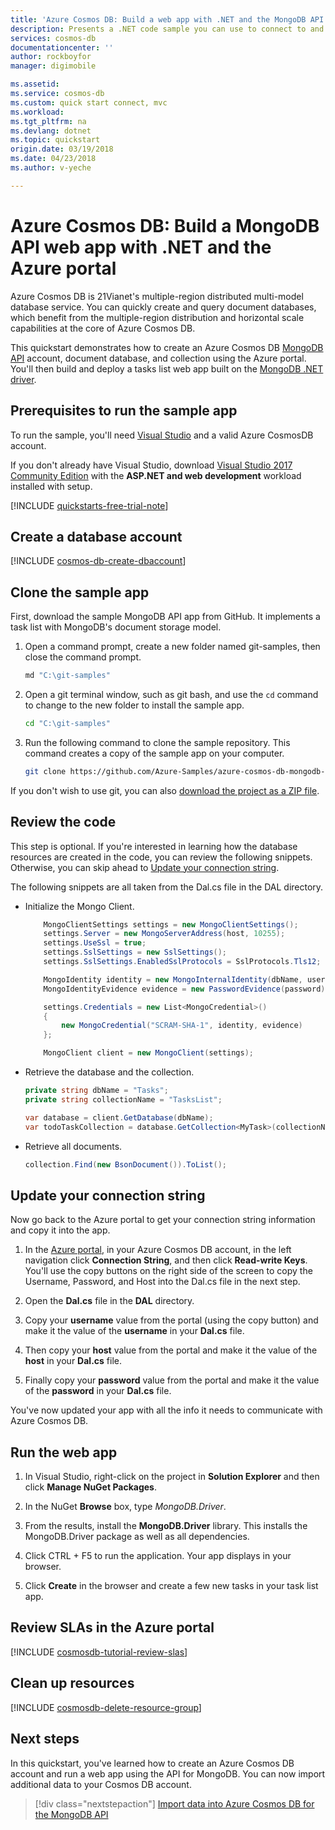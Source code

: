 ```yaml
---
title: 'Azure Cosmos DB: Build a web app with .NET and the MongoDB API | Azure'
description: Presents a .NET code sample you can use to connect to and query the Azure Cosmos DB MongoDB API
services: cosmos-db
documentationcenter: ''
author: rockboyfor
manager: digimobile

ms.assetid: 
ms.service: cosmos-db
ms.custom: quick start connect, mvc
ms.workload: 
ms.tgt_pltfrm: na
ms.devlang: dotnet
ms.topic: quickstart
origin.date: 03/19/2018
ms.date: 04/23/2018
ms.author: v-yeche

---
```

# Azure Cosmos DB: Build a MongoDB API web app with .NET and the Azure portal

Azure Cosmos DB is 21Vianet's multiple-region distributed multi-model database service. You can quickly create and query document databases, which benefit from the multiple-region distribution and horizontal scale capabilities at the core of Azure Cosmos DB.  
<!-- Not Available on Key/Value and Graph Database -->

This quickstart demonstrates how to create an Azure Cosmos DB [MongoDB API](mongodb-introduction.md) account, document database, and collection using the Azure portal. You'll then build and deploy a tasks list web app built on the [MongoDB .NET driver](https://docs.mongodb.com/ecosystem/drivers/csharp/).

## Prerequisites to run the sample app

To run the sample, you'll need [Visual Studio](https://www.visualstudio.com/downloads/) and a valid Azure CosmosDB account.

If you don't already have Visual Studio, download [Visual Studio 2017 Community Edition](https://www.visualstudio.com/downloads/) with the **ASP.NET and web development** workload installed with setup.

[!INCLUDE [quickstarts-free-trial-note](../../includes/quickstarts-free-trial-note.md)] 

<a name="create-account"></a>
## Create a database account

[!INCLUDE [cosmos-db-create-dbaccount](../../includes/cosmos-db-create-dbaccount-mongodb.md)]

## Clone the sample app

First, download the sample MongoDB API app from GitHub. It implements a task list with MongoDB's document storage model.

1. Open a command prompt, create a new folder named git-samples, then close the command prompt.

    ```bash
    md "C:\git-samples"
    ```

2. Open a git terminal window, such as git bash, and use the `cd` command to change to the new folder to install the sample app.

    ```bash
    cd "C:\git-samples"
    ```

3. Run the following command to clone the sample repository. This command creates a copy of the sample app on your computer. 

    ```bash
    git clone https://github.com/Azure-Samples/azure-cosmos-db-mongodb-dotnet-getting-started.git
    ```

If you don't wish to use git, you can also [download the project as a ZIP file](https://github.com/Azure-Samples/azure-cosmos-db-mongodb-dotnet-getting-started/archive/master.zip).

## Review the code

This step is optional. If you're interested in learning how the database resources are created in the code, you can review the following snippets. Otherwise, you can skip ahead to [Update your connection string](#update-your-connection-string). 

The following snippets are all taken from the Dal.cs file in the DAL directory.

* Initialize the Mongo Client.

    ```cs
        MongoClientSettings settings = new MongoClientSettings();
        settings.Server = new MongoServerAddress(host, 10255);
        settings.UseSsl = true;
        settings.SslSettings = new SslSettings();
        settings.SslSettings.EnabledSslProtocols = SslProtocols.Tls12;

        MongoIdentity identity = new MongoInternalIdentity(dbName, userName);
        MongoIdentityEvidence evidence = new PasswordEvidence(password);

        settings.Credentials = new List<MongoCredential>()
        {
            new MongoCredential("SCRAM-SHA-1", identity, evidence)
        };

        MongoClient client = new MongoClient(settings);
    ```

* Retrieve the database and the collection.

    ```cs
    private string dbName = "Tasks";
    private string collectionName = "TasksList";

    var database = client.GetDatabase(dbName);
    var todoTaskCollection = database.GetCollection<MyTask>(collectionName);
    ```

* Retrieve all documents.

    ```cs
    collection.Find(new BsonDocument()).ToList();
    ```

## Update your connection string

Now go back to the Azure portal to get your connection string information and copy it into the app.

1. In the [Azure portal](http://portal.azure.cn/), in your Azure Cosmos DB account, in the left navigation click **Connection String**, and then click **Read-write Keys**. You'll use the copy buttons on the right side of the screen to copy the Username, Password, and Host into the Dal.cs file in the next step.

2. Open the **Dal.cs** file in the **DAL** directory. 

3. Copy your **username** value from the portal (using the copy button) and make it the value of the **username** in your **Dal.cs** file. 

4. Then copy your **host** value from the portal and make it the value of the **host** in your **Dal.cs** file. 

5. Finally copy your **password** value from the portal and make it the value of the **password** in your **Dal.cs** file. 

You've now updated your app with all the info it needs to communicate with Azure Cosmos DB. 

## Run the web app

1. In Visual Studio, right-click on the project in **Solution Explorer** and then click **Manage NuGet Packages**. 

2. In the NuGet **Browse** box, type *MongoDB.Driver*.

3. From the results, install the **MongoDB.Driver** library. This installs the MongoDB.Driver package as well as all dependencies.

4. Click CTRL + F5 to run the application. Your app displays in your browser. 

5. Click **Create** in the browser and create a few new tasks in your task list app.

## Review SLAs in the Azure portal

[!INCLUDE [cosmosdb-tutorial-review-slas](../../includes/cosmos-db-tutorial-review-slas.md)]

## Clean up resources

[!INCLUDE [cosmosdb-delete-resource-group](../../includes/cosmos-db-delete-resource-group.md)]

## Next steps

In this quickstart, you've learned how to create an Azure Cosmos DB account and run a web app using the API for MongoDB. You can now import additional data to your Cosmos DB account. 

> [!div class="nextstepaction"]
> [Import data into Azure Cosmos DB for the MongoDB API](mongodb-migrate.md)

<!--Update_Description: update meta properties, update link, wording update -->

<!--The parent file of includes file of cosmos-db-create-dbaccount-mongodb.md-->
<!--ms.date:04/23/2018-->